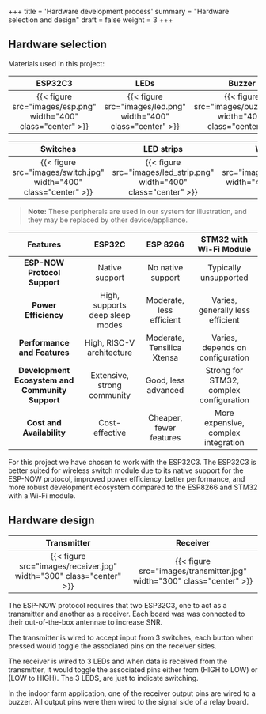 +++
title = 'Hardware development process'
summary = "Hardware selection and design"
draft = false
weight = 3
+++

## Hardware selection
Materials used in this project:

|ESP32C3 | LEDs | Buzzer |
|:-:|:-:|:-:|
| {{< figure src="images/esp.png" width="400" class="center" >}} | {{< figure src="images/led.png" width="400" class="center" >}} | {{< figure src="images/buzzer.png" width="400" class="center" >}} |

|Switches | LED strips | Water pump |
|:-:|:-:|:-:|
| {{< figure src="images/switch.jpg" width="400" class="center" >}} | {{< figure src="images/led_strip.png" width="400" class="center" >}} | {{< figure src="images/water_pump.jpg" width="400" class="center" >}} |

> **Note:** These peripherals are used in our system for illustration, and they may be replaced by other device/appliance.

| Features | ESP32C | ESP 8266 | STM32 with Wi-Fi Module |
|:-:|:-:|:-:|:-:|
| **ESP-NOW Protocol Support** | Native support | No native support | Typically unsupported |
| **Power Efficiency** | High, supports deep sleep modes | Moderate, less efficient | Varies, generally less efficient |
| **Performance and Features** | High, RISC-V architecture | Moderate, Tensilica Xtensa | Varies, depends on configuration |
| **Development Ecosystem and Community Support** | Extensive, strong community | Good, less advanced | Strong for STM32, complex configuration |
| **Cost and Availability** | Cost-effective | Cheaper, fewer features | More expensive, complex integration |

For this project we have chosen to work with the ESP32C3. The ESP32C3 is better suited for wireless switch module due to its native support for the ESP-NOW protocol, improved power efficiency, better performance, and more robust development ecosystem compared to the ESP8266 and STM32 with a Wi-Fi module.

## Hardware design

|Transmitter| Receiver |
|:-:|:-:|
| {{< figure src="images/receiver.jpg" width="300" class="center" >}} | {{< figure src="images/transmitter.jpg" width="300" class="center" >}} |


The ESP-NOW protocol requires that two ESP32C3, one to act as a transmitter and another as a receiver. Each board was was connected to their out-of-the-box antennae to increase SNR.

The transmitter is wired to accept input from 3 switches, each button when pressed would toggle the associated pins on the receiver sides.

The receiver is wired to 3 LEDs and when data is received from the transmitter, it would toggle the associated pins either from (HIGH to LOW) or (LOW to HIGH). The 3 LEDS, are just to indicate switching.

In the indoor farm application, one of the receiver output pins are wired to a buzzer. All output pins were then wired to the signal side of a relay board.
